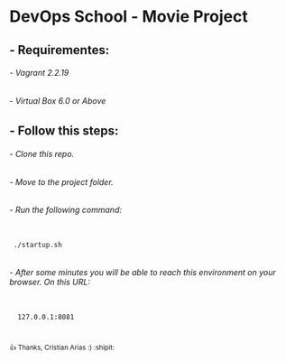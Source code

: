 # DevOps School - Movie Project 

## - Requirementes:
 ######      - Vagrant 2.2.19
 ######      - Virtual Box 6.0 or Above

## - Follow this steps:
######      - Clone this repo.
######      - Move to the project folder.
######      - Run the following command:
```

 ./startup.sh
 
```
######      - After some minutes you will be able to reach this environment on your browser. On this URL:
```

  127.0.0.1:8081

```



#
#
#
<sub> :+1: Thanks,  Cristian Arias :)  :shipit: </sub>
